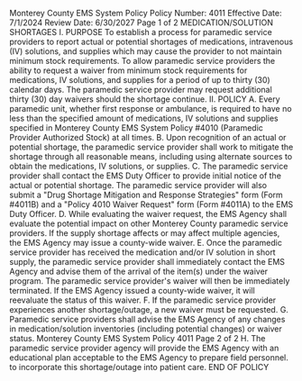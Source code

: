 Monterey County EMS System Policy
Policy Number: 4011
Effective Date: 7/1/2024
Review Date: 6/30/2027
Page 1 of 2
MEDICATION/SOLUTION SHORTAGES
I. PURPOSE
To establish a process for paramedic service providers to report actual or potential shortages
of medications, intravenous (IV) solutions, and supplies which may cause the provider to not
maintain minimum stock requirements.
To allow paramedic service providers the ability to request a waiver from minimum stock
requirements for medications, IV solutions, and supplies for a period of up to thirty (30)
calendar days. The paramedic service provider may request additional thirty (30) day
waivers should the shortage continue.
II. POLICY
A. Every paramedic unit, whether first response or ambulance, is required to have no less
than the specified amount of medications, IV solutions and supplies specified in
Monterey County EMS System Policy #4010 (Paramedic Provider Authorized Stock) at
all times.
B. Upon recognition of an actual or potential shortage, the paramedic service provider shall
work to mitigate the shortage through all reasonable means, including using alternate
sources to obtain the medications, IV solutions, or supplies.
C. The paramedic service provider shall contact the EMS Duty Officer to provide initial
notice of the actual or potential shortage. The paramedic service provider will also
submit a "Drug Shortage Mitigation and Response Strategies" form (Form #4011B) and a
"Policy 4010 Waiver Request" form (Form #4011A) to the EMS Duty Officer.
D. While evaluating the waiver request, the EMS Agency shall evaluate the potential impact
on other Monterey County paramedic service providers. If the supply shortage affects or
may affect multiple agencies, the EMS Agency may issue a county-wide waiver.
E. Once the paramedic service provider has received the medication and/or IV solution in
short supply, the paramedic service provider shall immediately contact the EMS Agency
and advise them of the arrival of the item(s) under the waiver program. The paramedic
service provider's waiver will then be immediately terminated. If the EMS Agency
issued a county-wide waiver, it will reevaluate the status of this waiver.
F. If the paramedic service provider experiences another shortage/outage, a new waiver
must be requested.
G. Paramedic service providers shall advise the EMS Agency of any changes in
medication/solution inventories (including potential changes) or waiver status.
Monterey County EMS System Policy 4011
Page 2 of 2
H. The paramedic service provider agency will provide the EMS Agency with an
educational plan acceptable to the EMS Agency to prepare field personnel. to incorporate
this shortage/outage into patient care.
END OF POLICY

